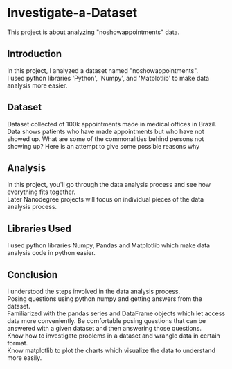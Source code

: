 # Investigate-a-Dataset
This project is about analyzing "noshowappointments" data.
## Introduction
In this project, I analyzed a dataset named "noshowappointments".<br>
I used python libraries 'Python', 'Numpy', and 'Matplotlib' to make data analysis more easier.<br>
## Dataset
Dataset collected of 100k appointments made in medical offices in Brazil. Data shows patients who have made appointments but who have not showed up. What are some of the commonalities behind persons not showing up? Here is an attempt to give some possible reasons why
## Analysis
In this project, you'll go through the data analysis process and see how everything fits together.<br>
Later Nanodegree projects will focus on individual pieces of the data analysis process.
## Libraries Used
I used python libraries Numpy, Pandas and Matplotlib which make data analysis code in python easier.</br>
## Conclusion
I understood the steps involved in the data analysis process.<br>
Posing questions using python numpy and getting answers from the dataset.<br>
Familiarized with the pandas series and DataFrame objects which let access data more conveniently.
Be comfortable posing questions that can be answered with a given dataset and then answering those questions.<br>
Know how to investigate problems in a dataset and wrangle data in certain format.<br>
Know matplotlib to plot the charts which visualize the data to understand more easily.
